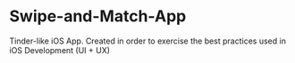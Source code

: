 # Swipe-and-Match-App
Tinder-like iOS App. Created in order to exercise the best practices used in iOS Development (UI + UX)

